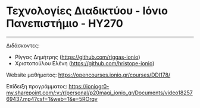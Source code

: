 # Τεχνολογίες Διαδικτύου - Ιόνιο Πανεπιστήμιο - ΗΥ270
---
Διδάσκοντες:
* Ρίγγας Δημήτρης (https://github.com/riggas-ionio)
* Χριστοπούλου Ελένη (https://github.com/hristope-ionio)

Website μαθήματος: https://opencourses.ionio.gr/courses/DDI178/

Επίδειξη προγράμματος: https://ioniogr0-my.sharepoint.com/:v:/r/personal/p20magi_ionio_gr/Documents/video1825769437.mp4?csf=1&web=1&e=5ROrqv
